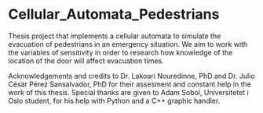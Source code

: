 # Cellular_Automata_Pedestrians
Thesis project that implements a cellular automata to simulate the evacuation of pedestrians in an emergency situation. We aim to work with the variables of sensitivity in order to research how knowledge of the location of the door will affect evacuation times.

Acknowledgements and credits to Dr. Lakoari Nouredinne, PhD and Dr. Julio César Pérez Sansalvador, PhD for their assesment and constant help in the work of this thesis.
Special thanks are given to Adam Sobol, Universitetet i Oslo student, for his help with Python and a C++ graphic handler.
